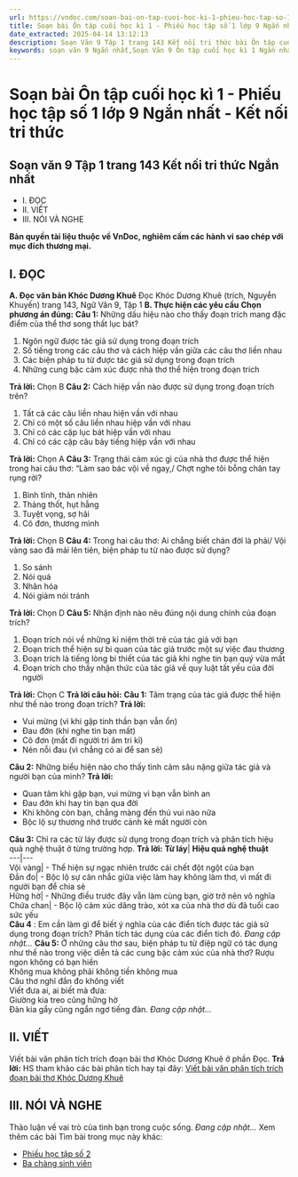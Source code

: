 ```yaml
---
url: https://vndoc.com/soan-bai-on-tap-cuoi-hoc-ki-1-phieu-hoc-tap-so-1-lop-9-ngan-nhat-ket-noi-tri-thuc-325508
title: Soạn bài Ôn tập cuối học kì 1 - Phiếu học tập số 1 lớp 9 Ngắn nhất - Kết nối tri thức - VnDoc.com
date_extracted: 2025-04-14 13:12:13
description: Soạn Văn 9 Tập 1 trang 143 Kết nối tri thức bài Ôn tập cuối học kì 1 - Phiếu học tập số 1 (Ngắn nhất) gồm phần trả lời ngắn gọn, bám sát các câu hỏi, yêu cầu trong SGK (chỉ có trên VnDoc). Mời các bạn tham khảo.
keywords: soạn văn 9 Ngắn nhất,Soạn Văn 9 Ôn tập cuối học kì 1 Ngắn nhất,Soạn văn 9 Tập 1 trang 143 Kết nối tri thức Ngắn nhất,Ôn tập cuối học kì 1 lớp 9 Kết nối tri thức,Ôn tập cuối học kì 1 trang 143 lớp 9,Soạn Văn 9 Ôn tập cuối học kì 1 Kết nối tri thức,văn 9,ngữ văn 9,soạn văn 9 Kết nối tri thức,soạn văn 9 tập 1,giải văn 9,soạn ngữ văn 9,giải ngữ văn 9,giải sgk ngữ văn 9
---
```


# Soạn bài Ôn tập cuối học kì 1 - Phiếu học tập số 1 lớp 9 Ngắn nhất - Kết nối tri thức
## **Soạn văn 9 Tập 1 trang 143 Kết nối tri thức Ngắn nhất**
  * I. ĐỌC
  * II. VIẾT
  * III. NÓI VÀ NGHE

**Bản quyền tài liệu thuộc về VnDoc, nghiêm cấm các hành vi sao chép với mục đích thương mại.**
## **I. ĐỌC**
**A. Đọc văn bản Khóc Dương Khuê**
Đọc Khóc Dương Khuê \(trích, Nguyễn Khuyến\) trang 143, Ngữ Văn 9, Tập 1
**B. Thực hiện các yêu cầu**
**Chọn phương án đúng:**
**Câu 1:** Những dấu hiệu nào cho thấy đoạn trích mang đặc điểm của thể thơ song thất lục bát?
  1. Ngôn ngữ được tác giả sử dụng trong đoạn trích
  2. Số tiếng trong các câu thơ và cách hiệp vần giữa các câu thơ liền nhau
  3. Các biện pháp tu từ được tác giả sử dụng trong đoạn trích
  4. Những cung bậc cảm xúc được nhà thơ thể hiện trong đoạn trích

**Trả lời:**
Chọn B
**Câu 2:** Cách hiệp vần nào được sử dụng trong đoạn trích trên?
  1. Tất cả các câu liền nhau hiện vần với nhau
  2. Chỉ có một số câu liền nhau hiệp vần với nhau
  3. Chỉ có các cặp lục bát hiệp vần với nhau
  4. Chỉ có các cặp câu bảy tiếng hiệp vần với nhau

**Trả lời:**
Chọn A
**Câu 3:** Trạng thái cảm xúc gì của nhà thơ được thể hiện trong hai câu thơ: “Làm sao bác vội về ngay,/ Chợt nghe tôi bỗng chân tay rụng rời?
  1. Bình tĩnh, thản nhiên
  2. Thảng thốt, hụt hẫng
  3. Tuyệt vọng, sợ hãi
  4. Cô đơn, thương mình

**Trả lời:**
Chọn B
**Câu 4:** Trong hai câu thơ: Ai chẳng biết chán đời là phải/ Vội vàng sao đã mải lên tiên, biện pháp tu từ nào được sử dụng?
  1. So sánh
  2. Nói quá
  3. Nhân hóa
  4. Nói giảm nói tránh

**Trả lời:**
Chọn D
**Câu 5:** Nhận định nào nêu đúng nội dung chính của đoạn trích?
  1. Đoạn trích nói về những kỉ niệm thời trẻ của tác giả với bạn
  2. Đoạn trích thể hiện sự bi quan của tác giả trước một sự việc đau thương
  3. Đoạn trích là tiếng lòng bi thiết của tác giả khi nghe tin bạn quý vừa mất
  4. Đoạn trích cho thấy nhận thức của tác giả về quy luật tất yếu của đời người

**Trả lời:**
Chọn C
**Trả lời câu hỏi:**
**Câu 1:** Tâm trạng của tác giả được thể hiện như thế nào trong đoạn trích?
**Trả lời:**
  * Vui mừng \(vì khi gặp tinh thần bạn vẫn ổn\)
  * Đau đớn \(khi nghe tin bạn mất\)
  * Cô đơn \(mất đi người tri âm tri kỉ\)
  * Nén nỗi đau \(vì chẳng có ai để san sẻ\)

**Câu 2:** Những biểu hiện nào cho thấy tình cảm sâu nặng giữa tác giả và người bạn của mình?
**Trả lời:**
  * Quan tâm khi gặp bạn, vui mừng vì bạn vẫn bình an
  * Đau đớn khi hay tin bạn qua đời
  * Khi không còn bạn, chẳng màng đến thú vui nào nữa
  * Bộc lộ sự thương nhớ trước cảnh kẻ mất người còn

**Câu 3:** Chỉ ra các từ láy được sử dụng trong đoạn trích và phân tích hiệu quả nghệ thuật ở từng trường hợp.
**Trả lời:**
**Từ láy**| **Hiệu quả nghệ thuật**  
---|---  
Vội vàng| \- Thể hiện sự ngạc nhiên trước cái chết đột ngột của bạn  
Đắn đo| \- Bộc lộ sự cân nhắc giữa việc làm hay không làm thơ, vì mất đi người bạn để chia sẻ  
Hững hờ| \- Những điều trước đây vẫn làm cùng bạn, giờ trở nên vô nghĩa  
Chứa chan| \- Bộc lộ cảm xúc dâng trào, xót xa của nhà thơ dù đã tuổi cao sức yếu  
**Câu 4** : Em cần làm gì để biết ý nghĩa của các điển tích được tác giả sử dụng trong đoạn trích? Phân tích tác dụng của các điển tích đó.
_Đang cập nhật..._
**Câu 5:** Ở những câu thơ sau, biện pháp tu từ điệp ngữ có tác dụng như thế nào trong việc diễn tả các cung bậc cảm xúc của nhà thơ?
Rượu ngon không có bạn hiền  
Không mua không phải không tiền không mua  
Câu thơ nghĩ đắn đo không viết  
Viết đưa ai, ai biết mà đưa:  
Giường kia treo cũng hững hờ  
Đàn kia gẩy cũng ngẩn ngơ tiếng đàn.
_Đang cập nhật..._
## **II. VIẾT**
Viết bài văn phân tích trích đoạn bài thơ Khóc Dương Khuê ở phần Đọc.
**Trả lời:**
HS tham khảo các bài phân tích hay tại đây: [Viết bài văn phân tích trích đoạn bài thơ Khóc Dương Khuê](<https://vndoc.com/phan-tich-bai-tho-khoc-duong-khue-cua-nguyen-khuyen-113686>)
## **III. NÓI VÀ NGHE**
Thảo luận về vai trò của tình bạn trong cuộc sống.
_Đang cập nhật..._
Xem thêm các bài Tìm bài trong mục này khác:
  * [Phiếu học tập số 2](</soan-bai-on-tap-cuoi-hoc-ki-1-phieu-hoc-tap-so-2-lop-9-ngan-nhat-ket-noi-tri-thuc-325511>)
  * [Ba chàng sinh viên](</soan-bai-ba-chang-sinh-vien-lop-9-ngan-nhat-ket-noi-tri-thuc-325520>)

